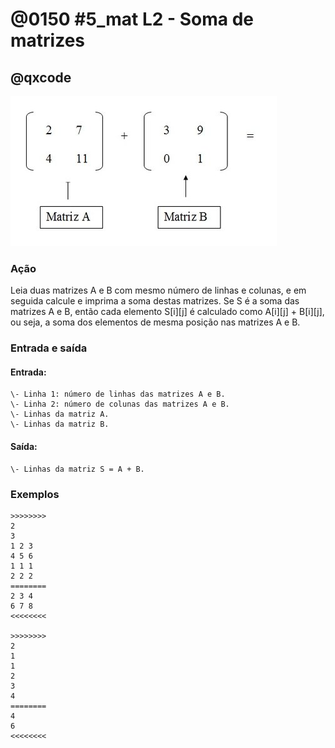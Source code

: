 # @0150 #5_mat L2 - Soma de matrizes
## @qxcode

![](capa.jpg)

### Ação

Leia duas matrizes A e B com mesmo número de linhas e colunas, e em seguida calcule e imprima a soma destas matrizes. Se S é a soma das matrizes A e B, então cada elemento S\[i\]\[j\] é calculado como A\[i\]\[j\] + B\[i\]\[j\], ou seja, a soma dos elementos de mesma posição nas matrizes A e B.

### Entrada e saída

#### Entrada:

    \- Linha 1: número de linhas das matrizes A e B.  
    \- Linha 2: número de colunas das matrizes A e B.  
    \- Linhas da matriz A.  
    \- Linhas da matriz B.

#### Saída:  
    \- Linhas da matriz S = A + B.

### Exemplos

```
>>>>>>>>
2
3
1 2 3
4 5 6
1 1 1
2 2 2
========
2 3 4
6 7 8
<<<<<<<<

>>>>>>>>
2
1
1
2
3
4
========
4
6
<<<<<<<<
```

<!---
>>>>>>>> 01
2
3
1 2 3
4 5 6
1 1 1
2 2 2
========
2 3 4
6 7 8
<<<<<<<<

>>>>>>>> 02
2
1
1
2
3
4
========
4
6
<<<<<<<<

>>>>>>>> 03
3
3
6 1 8
0 7 5
3 2 4
1 6 0
7 5 4
3 8 2
========
7 7 8
7 12 9
6 10 6
<<<<<<<<

>>>>>>>> 04
1
1
2
3
========
5
<<<<<<<<

>>>>>>>> 05
2
2
0 0
0 0
-1 0
1 2
========
-1 0
1 2
<<<<<<<<
--->